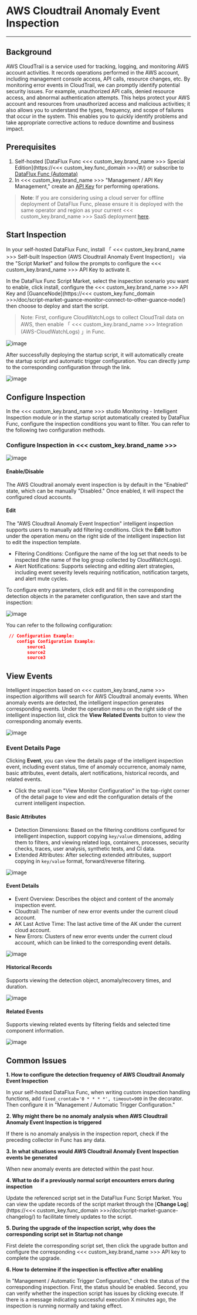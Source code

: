 # AWS Cloudtrail Anomaly Event Inspection

---

## Background

AWS CloudTrail is a service used for tracking, logging, and monitoring AWS account activities. It records operations performed in the AWS account, including management console access, API calls, resource changes, etc. By monitoring error events in CloudTrail, we can promptly identify potential security issues. For example, unauthorized API calls, denied resource access, and abnormal authentication attempts. This helps protect your AWS account and resources from unauthorized access and malicious activities; it also allows you to understand the types, frequency, and scope of failures that occur in the system. This enables you to quickly identify problems and take appropriate corrective actions to reduce downtime and business impact.

## Prerequisites

1. Self-hosted [DataFlux Func <<< custom_key.brand_name >>> Special Edition](https://<<< custom_key.func_domain >>>/#/) or subscribe to [DataFlux Func (Automata)](../../dataflux-func/index.md)
2. In <<< custom_key.brand_name >>> "Management / API Key Management," create an [API Key](../../management/api-key/open-api.md) for performing operations.

> **Note**: If you are considering using a cloud server for offline deployment of DataFlux Func, please ensure it is deployed with the same operator and region as your current <<< custom_key.brand_name >>> SaaS deployment [here](../../../getting-started/necessary-for-beginners/select-site/).

## Start Inspection

In your self-hosted DataFlux Func, install 「 <<< custom_key.brand_name >>> Self-built Inspection (AWS Cloudtrail Anomaly Event Inspection)」 via the "Script Market" and follow the prompts to configure the <<< custom_key.brand_name >>> API Key to activate it.

In the DataFlux Func Script Market, select the inspection scenario you want to enable, click install, configure the <<< custom_key.brand_name >>> API Key and [GuanceNode](https://<<< custom_key.func_domain >>>/doc/script-market-guance-monitor-connect-to-other-guance-node/) then choose to deploy and start the script.

> Note: First, configure CloudWatchLogs to collect CloudTrail data on AWS, then enable 「 <<< custom_key.brand_name >>> Integration (AWS-CloudWatchLogs) 」in Func.
>

![image](../img/create_checker.png)

After successfully deploying the startup script, it will automatically create the startup script and automatic trigger configuration. You can directly jump to the corresponding configuration through the link.

![image](../img/success_checker.png)


## Configure Inspection

In the <<< custom_key.brand_name >>> studio Monitoring - Intelligent Inspection module or in the startup script automatically created by DataFlux Func, configure the inspection conditions you want to filter. You can refer to the following two configuration methods.

### Configure Inspection in <<< custom_key.brand_name >>>

  ![image](../img/aws_ak_errorlog02.png)



#### Enable/Disable

The AWS Cloudtrail anomaly event inspection is by default in the "Enabled" state, which can be manually "Disabled." Once enabled, it will inspect the configured cloud accounts.



#### Edit

The "AWS Cloudtrail Anomaly Event Inspection" intelligent inspection supports users to manually add filtering conditions. Click the **Edit** button under the operation menu on the right side of the intelligent inspection list to edit the inspection template.

  * Filtering Conditions: Configure the name of the log set that needs to be inspected (the name of the log group collected by CloudWatchLogs).
  * Alert Notifications: Supports selecting and editing alert strategies, including event severity levels requiring notification, notification targets, and alert mute cycles.

To configure entry parameters, click edit and fill in the corresponding detection objects in the parameter configuration, then save and start the inspection:

  ![image](/Users/pacher/Downloads/aws_ak_errorlog03.png)

You can refer to the following configuration:

  ```json
   // Configuration Example:
      configs Configuration Example:
          source1
          source2
          source3
  ```



## View Events

Intelligent inspection based on <<< custom_key.brand_name >>> inspection algorithms will search for AWS Cloudtrail anomaly events. When anomaly events are detected, the intelligent inspection generates corresponding events. Under the operation menu on the right side of the intelligent inspection list, click the **View Related Events** button to view the corresponding anomaly events.

![image](../img/aws_ak_errorlog04.png)



### Event Details Page

Clicking **Event**, you can view the details page of the intelligent inspection event, including event status, time of anomaly occurrence, anomaly name, basic attributes, event details, alert notifications, historical records, and related events.

* Click the small icon "View Monitor Configuration" in the top-right corner of the detail page to view and edit the configuration details of the current intelligent inspection.

#### Basic Attributes

  * Detection Dimensions: Based on the filtering conditions configured for intelligent inspection, support copying `key/value` dimensions, adding them to filters, and viewing related logs, containers, processes, security checks, traces, user analysis, synthetic tests, and CI data.
  * Extended Attributes: After selecting extended attributes, support copying in `key/value` format, forward/reverse filtering.

  ![image](../img/aws_ak_errorlog05.png)



#### Event Details

  * Event Overview: Describes the object and content of the anomaly inspection event.
  * Cloudtrail: The number of new error events under the current cloud account.
  * AK Last Active Time: The last active time of the AK under the current cloud account.
  * New Errors: Clusters of new error events under the current cloud account, which can be linked to the corresponding event details.

![image](../img/aws_ak_errorlog06.png)



#### Historical Records

Supports viewing the detection object, anomaly/recovery times, and duration.

 ![image](../img/aws_ak_errorlog07.png)



#### Related Events

Supports viewing related events by filtering fields and selected time component information.

  ![image](../img/aws_ak_errorlog08.png)



## Common Issues

**1. How to configure the detection frequency of AWS Cloudtrail Anomaly Event Inspection**

In your self-hosted DataFlux Func, when writing custom inspection handling functions, add `fixed_crontab='0 * * * *', timeout=900` in the decorator. Then configure it in "Management / Automatic Trigger Configuration."

**2. Why might there be no anomaly analysis when AWS Cloudtrail Anomaly Event Inspection is triggered**

If there is no anomaly analysis in the inspection report, check if the preceding collector in Func has any data.

**3. In what situations would AWS Cloudtrail Anomaly Event Inspection events be generated**

When new anomaly events are detected within the past hour.

**4. What to do if a previously normal script encounters errors during inspection**

Update the referenced script set in the DataFlux Func Script Market. You can view the update records of the script market through the [**Change Log**](https://<<< custom_key.func_domain >>>/doc/script-market-guance-changelog/) to facilitate timely updates to the script.

**5. During the upgrade of the inspection script, why does the corresponding script set in Startup not change**

First delete the corresponding script set, then click the upgrade button and configure the corresponding <<< custom_key.brand_name >>> API key to complete the upgrade.

**6. How to determine if the inspection is effective after enabling**

In "Management / Automatic Trigger Configuration," check the status of the corresponding inspection. First, the status should be enabled. Second, you can verify whether the inspection script has issues by clicking execute. If there is a message indicating successful execution X minutes ago, the inspection is running normally and taking effect.
